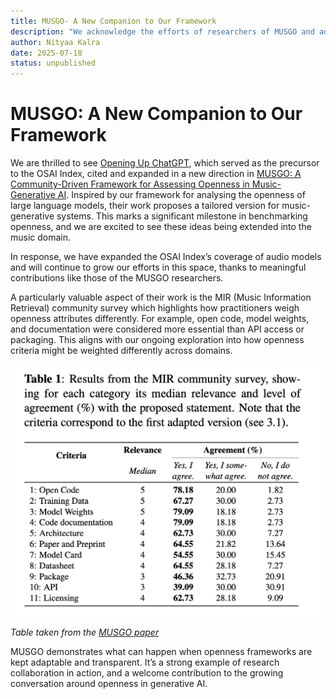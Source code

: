 ```yaml
--- 
title: MUSGO- A New Companion to Our Framework
description: "We acknowledge the efforts of researchers of MUSGO and add new models to our index. "
author: Nityaa Kalra
date: 2025-07-18
status: unpublished
---
```


# MUSGO: A New Companion to Our Framework
<author :author="author"></author>
<date :date="date"></date>

We are thrilled to see [Opening Up ChatGPT](https://opening-up-chatgpt.github.io), which served as the precursor to the OSAI Index, cited and expanded in a new direction in [MUSGO: A Community-Driven Framework for Assessing Openness in Music-Generative AI](https://arxiv.org/pdf/2507.03599). Inspired by our framework for analysing the openness of large language models, their work proposes a tailored version for music-generative systems. This marks a significant milestone in benchmarking openness, and we are excited to see these ideas being extended into the music domain.

In response, we have expanded the OSAI Index’s coverage of audio models and will continue to grow our efforts in this space, thanks to meaningful contributions like those of the MUSGO researchers.

A particularly valuable aspect of their work is the MIR (Music Information Retrieval) community survey which highlights how practitioners weigh openness attributes differently. For example, open code, model weights, and documentation were considered more essential than API access or packaging. This aligns with our ongoing exploration into how openness criteria might be weighted differently across domains.

![Table taken from the MUSGO paper](images/musgo-survey.png)

*Table taken from the [MUSGO paper](https://arxiv.org/pdf/2507.03599)*



MUSGO demonstrates what can happen when openness frameworks are kept adaptable and transparent. It’s a strong example of research collaboration in action, and a welcome contribution to the growing conversation around openness in generative AI.